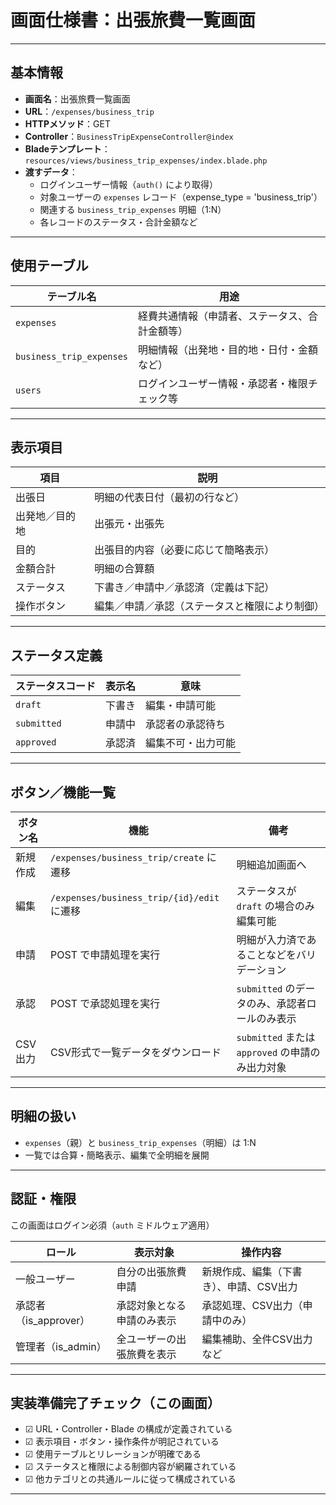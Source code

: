 # 画面仕様書：出張旅費一覧画面

---

## 基本情報

- **画面名**：出張旅費一覧画面
- **URL**：`/expenses/business_trip`
- **HTTPメソッド**：GET
- **Controller**：`BusinessTripExpenseController@index`
- **Bladeテンプレート**：`resources/views/business_trip_expenses/index.blade.php`
- **渡すデータ**：
  - ログインユーザー情報（`auth()` により取得）
  - 対象ユーザーの `expenses` レコード（expense_type = 'business_trip'）
  - 関連する `business_trip_expenses` 明細（1:N）
  - 各レコードのステータス・合計金額など

---

## 使用テーブル

| テーブル名                | 用途                                           |
|---------------------------|------------------------------------------------|
| `expenses`                | 経費共通情報（申請者、ステータス、合計金額等） |
| `business_trip_expenses`  | 明細情報（出発地・目的地・日付・金額など）     |
| `users`                   | ログインユーザー情報・承認者・権限チェック等   |

---

## 表示項目

| 項目           | 説明                                 |
|----------------|--------------------------------------|
| 出張日         | 明細の代表日付（最初の行など）         |
| 出発地／目的地 | 出張元・出張先                         |
| 目的           | 出張目的内容（必要に応じて簡略表示）     |
| 金額合計       | 明細の合算額                           |
| ステータス     | 下書き／申請中／承認済（定義は下記）     |
| 操作ボタン     | 編集／申請／承認（ステータスと権限により制御） |

---

## ステータス定義

| ステータスコード | 表示名   | 意味                                 |
|------------------|----------|--------------------------------------|
| `draft`          | 下書き   | 編集・申請可能                        |
| `submitted`      | 申請中   | 承認者の承認待ち                      |
| `approved`       | 承認済   | 編集不可・出力可能                    |

---

## ボタン／機能一覧

| ボタン名     | 機能                                       | 備考                                                                  |
|--------------|--------------------------------------------|-----------------------------------------------------------------------|
| 新規作成     | `/expenses/business_trip/create` に遷移    | 明細追加画面へ                                                        |
| 編集         | `/expenses/business_trip/{id}/edit` に遷移 | ステータスが `draft` の場合のみ編集可能                              |
| 申請         | POST で申請処理を実行                      | 明細が入力済であることなどをバリデーション                           |
| 承認         | POST で承認処理を実行                      | `submitted` のデータのみ、承認者ロールのみ表示                        |
| CSV出力      | CSV形式で一覧データをダウンロード          | `submitted` または `approved` の申請のみ出力対象                      |

---

## 明細の扱い

- `expenses`（親）と `business_trip_expenses`（明細）は 1:N
- 一覧では合算・簡略表示、編集で全明細を展開

---

## 認証・権限

この画面はログイン必須（`auth` ミドルウェア適用）

| ロール               | 表示対象                     | 操作内容                                      |
|----------------------|------------------------------|-----------------------------------------------|
| 一般ユーザー          | 自分の出張旅費申請              | 新規作成、編集（下書き）、申請、CSV出力           |
| 承認者（is_approver） | 承認対象となる申請のみ表示        | 承認処理、CSV出力（申請中のみ）                   |
| 管理者（is_admin）    | 全ユーザーの出張旅費を表示        | 編集補助、全件CSV出力など                         |

---

## 実装準備完了チェック（この画面）

- ☑ URL・Controller・Blade の構成が定義されている
- ☑ 表示項目・ボタン・操作条件が明記されている
- ☑ 使用テーブルとリレーションが明確である
- ☑ ステータスと権限による制御内容が網羅されている
- ☑ 他カテゴリとの共通ルールに従って構成されている

---
